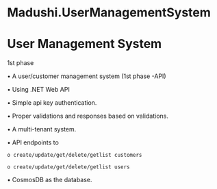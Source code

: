 # Madushi.UserManagementSystem

# User Management System

1st phase

•	A user/customer management system (1st phase -API)

•	Using .NET Web API

•	Simple api key authentication.

•	Proper validations and responses based on validations.

•	A multi-tenant system.

•	API endpoints to 

    o create/update/get/delete/getlist customers
  
    o create/update/get/delete/getlist users
  
•	CosmosDB as the database.


